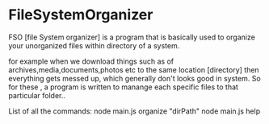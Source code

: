 # FileSystemOrganizer
FSO [file System organizer] is a program that is basically 
used to organize your unorganized files within directory of a system.

for example when we download things such as of archives,media,documents,photos etc to the same location [directory] 
then everything gets messed up, which generally don't looks good in system.
So for these , a program is written to manange each specific files to that particular folder..

List of all the commands:
        node main.js organize "dirPath"
        node main.js help
